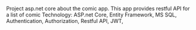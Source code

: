 Project asp.net core about the comic app. This app provides restful API for a list of comic
Technology: ASP.net Core, Entity Framework, MS SQL, Authentication, Authorization, Restful API, JWT, 
